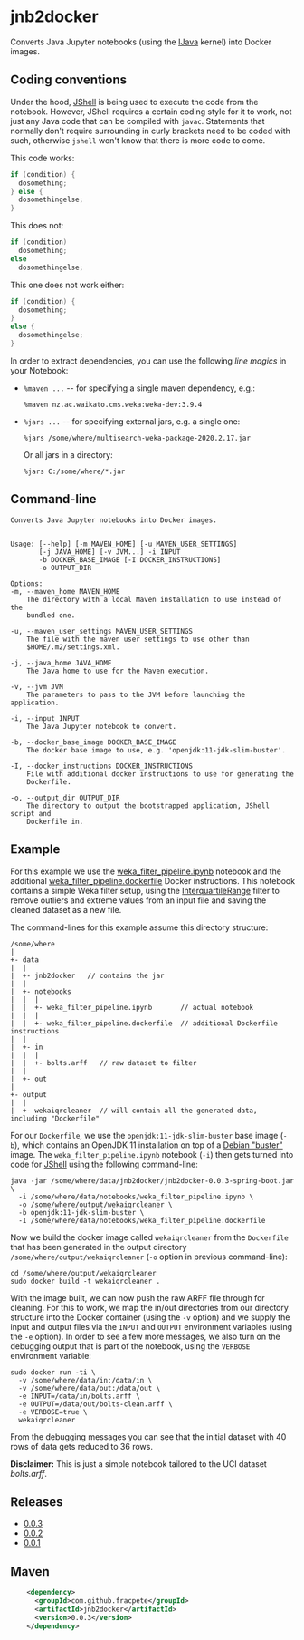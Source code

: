 # jnb2docker
Converts Java Jupyter notebooks (using the [IJava](https://github.com/SpencerPark/IJava) 
kernel) into Docker images.

## Coding conventions
Under the hood, [JShell](https://docs.oracle.com/javase/9/tools/jshell.htm) is
being used to execute the code from the notebook. However, JShell requires
a certain coding style for it to work, not just any Java code that can be 
compiled with `javac`. Statements that normally don't require surrounding in
curly brackets need to be coded with such, otherwise `jshell` won't know
that there is more code to come. 

This code works:

```java
if (condition) {
  dosomething;
} else {
  dosomethingelse;
}
``` 

This does not:

```java
if (condition)
  dosomething;
else
  dosomethingelse;
``` 

This one does not work either:

```java
if (condition) {
  dosomething;
} 
else {
  dosomethingelse;
}
``` 

In order to extract dependencies, you can use the following *line magics* in 
your Notebook:

* `%maven ...` -- for specifying a single maven dependency, e.g.:

   ```
   %maven nz.ac.waikato.cms.weka:weka-dev:3.9.4
   ```
   
* `%jars ...` -- for specifying external jars, e.g. a single one:

   ```
   %jars /some/where/multisearch-weka-package-2020.2.17.jar
   ```
   
   Or all jars in a directory:

   ```
   %jars C:/some/where/*.jar
   ```


## Command-line

```commandline
Converts Java Jupyter notebooks into Docker images.


Usage: [--help] [-m MAVEN_HOME] [-u MAVEN_USER_SETTINGS]
       [-j JAVA_HOME] [-v JVM...] -i INPUT
       -b DOCKER_BASE_IMAGE [-I DOCKER_INSTRUCTIONS]
       -o OUTPUT_DIR

Options:
-m, --maven_home MAVEN_HOME
	The directory with a local Maven installation to use instead of the
	bundled one.

-u, --maven_user_settings MAVEN_USER_SETTINGS
	The file with the maven user settings to use other than
	$HOME/.m2/settings.xml.

-j, --java_home JAVA_HOME
	The Java home to use for the Maven execution.

-v, --jvm JVM
	The parameters to pass to the JVM before launching the application.

-i, --input INPUT
	The Java Jupyter notebook to convert.

-b, --docker_base_image DOCKER_BASE_IMAGE
	The docker base image to use, e.g. 'openjdk:11-jdk-slim-buster'.

-I, --docker_instructions DOCKER_INSTRUCTIONS
	File with additional docker instructions to use for generating the
	Dockerfile.

-o, --output_dir OUTPUT_DIR
	The directory to output the bootstrapped application, JShell script and
	Dockerfile in.
```

## Example

For this example we use the [weka_filter_pipeline.ipynb](src/jupyter/weka_filter_pipeline.ipynb)
notebook and the additional [weka_filter_pipeline.dockerfile](src/jupyter/weka_filter_pipeline.dockerfile)
Docker instructions. This notebook contains a simple Weka filter setup, using
the [InterquartileRange](https://weka.sourceforge.io/doc.dev/weka/filters/unsupervised/attribute/InterquartileRange.html)
filter to remove outliers and extreme values from an input file and saving the cleaned 
dataset as a new file.

The command-lines for this example assume this directory structure:

```
/some/where
|
+- data
|  |
|  +- jnb2docker   // contains the jar
|  |
|  +- notebooks
|  |  |
|  |  +- weka_filter_pipeline.ipynb       // actual notebook
|  |  |
|  |  +- weka_filter_pipeline.dockerfile  // additional Dockerfile instructions
|  |
|  +- in
|  |  |
|  |  +- bolts.arff   // raw dataset to filter
|  |
|  +- out
|
+- output
|  |
|  +- wekaiqrcleaner  // will contain all the generated data, including "Dockerfile"
```

For our `Dockerfile`, we use the `openjdk:11-jdk-slim-buster` base image (`-b`), which
contains an OpenJDK 11 installation on top of a [Debian "buster"](https://www.debian.org/releases/buster/)
image. The `weka_filter_pipeline.ipynb` notebook (`-i`) then gets turned into code
for [JShell](https://docs.oracle.com/javase/9/tools/jshell.htm) using the 
following command-line:

```commandline
java -jar /some/where/data/jnb2docker/jnb2docker-0.0.3-spring-boot.jar \
  -i /some/where/data/notebooks/weka_filter_pipeline.ipynb \ 
  -o /some/where/output/wekaiqrcleaner \
  -b openjdk:11-jdk-slim-buster \
  -I /some/where/data/notebooks/weka_filter_pipeline.dockerfile  
```

Now we build the docker image called `wekaiqrcleaner` from the `Dockerfile`
that has been generated in the output directory `/some/where/output/wekaiqrcleaner` 
(`-o` option in previous command-line):

```
cd /some/where/output/wekaiqrcleaner
sudo docker build -t wekaiqrcleaner .
```

With the image built, we can now push the raw ARFF file through for cleaning.
For this to work, we map the in/out directories from our directory structure
into the Docker container (using the `-v` option) and we supply the input
and output files via the `INPUT` and `OUTPUT` environment variables (using 
the `-e` option). In order to see a few more messages, we also turn on the
debugging output that is part of the notebook, using the `VERBOSE` environment
variable:

```
sudo docker run -ti \
  -v /some/where/data/in:/data/in \
  -v /some/where/data/out:/data/out \
  -e INPUT=/data/in/bolts.arff \
  -e OUTPUT=/data/out/bolts-clean.arff \
  -e VERBOSE=true \
  wekaiqrcleaner
```

From the debugging messages you can see that the initial dataset with 40 rows
of data gets reduced to 36 rows.

**Disclaimer:** This is just a simple notebook tailored to the UCI dataset
*bolts.arff*.


## Releases

* [0.0.3](https://github.com/fracpete/jnb2docker/releases/download/jnb2docker-0.0.3/jnb2docker-0.0.3-spring-boot.jar)
* [0.0.2](https://github.com/fracpete/jnb2docker/releases/download/jnb2docker-0.0.2/jnb2docker-0.0.2-spring-boot.jar)
* [0.0.1](https://github.com/fracpete/jnb2docker/releases/download/jnb2docker-0.0.1/jnb2docker-0.0.1-spring-boot.jar)


## Maven

```xml
    <dependency>
      <groupId>com.github.fracpete</groupId>
      <artifactId>jnb2docker</artifactId>
      <version>0.0.3</version>
    </dependency>
```


